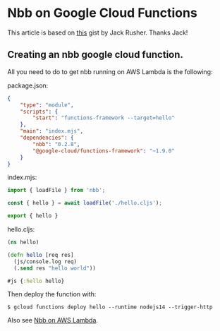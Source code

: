 # Nbb on Google Cloud Functions

This article is based on [this](https://gist.github.com/jackrusher/1cc61e0ca0e929b9ec21bf4407af6d75) gist by Jack Rusher. Thanks Jack!

## Creating an nbb google cloud function.

All you need to do to get nbb running on AWS Lambda is the following:

package.json:
``` json
{
    "type": "module",
    "scripts": {
        "start": "functions-framework --target=hello"
    },
    "main": "index.mjs",
    "dependencies": {
        "nbb": "0.2.8",
        "@google-cloud/functions-framework": "~1.9.0"
    }
}
```

index.mjs:
``` javascript
import { loadFile } from 'nbb';

const { hello } = await loadFile('./hello.cljs');

export { hello }
```

hello.cljs:
``` clojure
(ns hello)

(defn hello [req res]
  (js/console.log req)
  (.send res "hello world"))

#js {:hello hello}
```

Then deploy the function with:

```
$ gcloud functions deploy hello --runtime nodejs14 --trigger-http
```

Also see [Nbb on AWS Lambda](aws_lambda.md).
